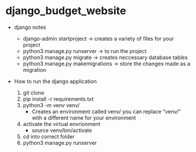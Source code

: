 # django_budget_website

- django notes
    - django-admin startproject <site name> -> creates a variety of files for your project
    - python3 manage.py runserver -> to run the project
    - python3 manage.py migrate -> creates neccessary database tables
    - python3 manage.py makemigrations -> store the changes made as a migration

- How to run the django application
    1. git clone <this repo url>
    2. pip install -r requirements.txt
    3. python3 -m venv venv/ 
        - Creates an environment called venv/ you can replace “venv/” with a different name for your environment
    4. activate the virtual envrionment
        - source venv/bin/activate
    5. cd into correct folder
    6. python3 manage.py runserver